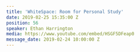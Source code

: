 ```yaml
---
title: 'WhiteSpace: Room for Personal Study'
date: 2019-02-25 15:35:00 Z
position: 56
speaker: Ethan Harrington
media: https://www.youtube.com/embed/HSGF5DFeap0
message_date: 2019-02-24 10:00:00 Z
---
```


